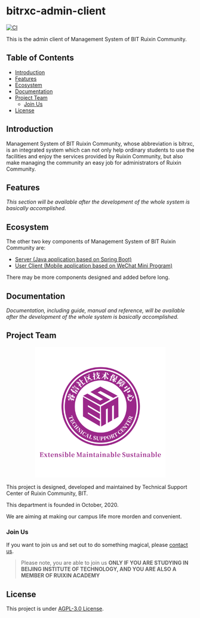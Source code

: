 # bitrxc-admin-client

[![CI](https://github.com/bitrxc/bitrxc-admin-client/actions/workflows/main.yml/badge.svg)](https://github.com/bitrxc/bitrxc-admin-client/actions/workflows/main.yml)

This is the admin client of Management System of BIT Ruixin Community.

## Table of Contents

- [Introduction](https://github.com/bitrxc/bitrxc-admin-client#introduction)
- [Features](https://github.com/bitrxc/bitrxc-admin-client#features)
- [Ecosystem](https://github.com/bitrxc/bitrxc-admin-client#ecosystem)
- [Documentation](https://github.com/bitrxc/bitrxc-admin-client#documentation)
- [Project Team](https://github.com/bitrxc/bitrxc-admin-client#project-team)
  - [Join Us](https://github.com/bitrxc/bitrxc-admin-client#join-us)
- [License](https://github.com/bitrxc/bitrxc-admin-client#license)

## Introduction

Management System of BIT Ruixin Community, whose abbreviation is bitrxc, is an integrated system which can not only help ordinary students to use the facilities and enjoy the services provided by Ruixin Community, but also make managing the community an easy job for administrators of Ruixin Community.

## Features

*This section will be available after the development of the whole system is basically accomplished.*

## Ecosystem

The other two key components of Management System of BIT Ruixin Community are:

- [Server (Java application based on Spring Boot)](https://github.com/bitrxc/bitrxc-server)
- [User Client (Mobile application based on WeChat Mini Program)](https://github.com/bitrxc/bitrxc-user-client)

There may be more components designed and added before long.

## Documentation

*Documentation, including guide, manual and reference, will be available after the development of the whole system is basically accomplished.*

## Project Team

<p align="center">
  <a href="https://tsc.bitrxc.com/">
  	<img src="https://github.com/Hyperzsb/Hyperzsb/raw/master/images/github/bitrxc/tsc-logo-transparent.png" alt="LOGO of Technical Support Center of Ruixin Community" width="350" />
  </a>
</p>


This project is designed, developed and maintained by Technical Support Center of Ruixin Community, BIT.

This department is founded in October, 2020.

We are aiming at making our campus life more morden and convenient.

### Join Us

If you want to join us and set out to do something magical, please [contact us](mailto:bitrxctsc@outlook.com).

> Please note, you are able to join us **ONLY IF YOU ARE STUDYING IN BEIJING INSTITUTE OF TECHNOLOGY, AND YOU ARE ALSO A MEMBER OF RUIXIN ACADEMY**

## License

This project is under [AGPL-3.0 License](https://github.com/bitrxc/bitrxc-admin-client/blob/master/LICENSE).

